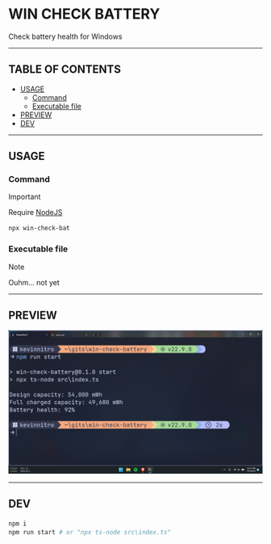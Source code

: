 # WIN CHECK BATTERY

Check battery health for Windows

---

## TABLE OF CONTENTS

<!-- START doctoc generated TOC please keep comment here to allow auto update -->
<!-- DON'T EDIT THIS SECTION, INSTEAD RE-RUN doctoc TO UPDATE -->

- [USAGE](#usage)
  - [Command](#command)
  - [Executable file](#executable-file)
- [PREVIEW](#preview)
- [DEV](#dev)

<!-- END doctoc generated TOC please keep comment here to allow auto update -->

---

## USAGE

### Command

> [!IMPORTANT]
> Require [NodeJS](https://nodejs.org/en/download/)

```sh
npx win-check-bat
```

### Executable file

> [!NOTE]
> Ouhm... not yet

---

## PREVIEW

![preview](assets/images/preview.png)

---

## DEV

```sh
npm i
npm run start # or "npx ts-node src\index.ts"
```
